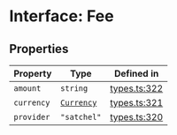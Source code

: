 # Interface: Fee

## Properties

| Property | Type | Defined in |
| ------ | ------ | ------ |
| `amount` | `string` | [types.ts:322](https://github.com/monerium/js-monorepo/blob/main/packages/sdk/src/types.ts#L322) |
| `currency` | [`Currency`](/docs/packages/sdk/enumerations/Currency.md) | [types.ts:321](https://github.com/monerium/js-monorepo/blob/main/packages/sdk/src/types.ts#L321) |
| `provider` | `"satchel"` | [types.ts:320](https://github.com/monerium/js-monorepo/blob/main/packages/sdk/src/types.ts#L320) |
